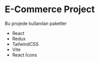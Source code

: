 # E-Commerce Project 

  Bu projede kullanılan paketler
   - React
   - Redux
   - TailwindCSS
   - Vite 
   - React İcons




